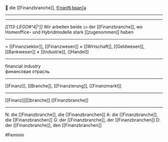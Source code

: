 🏦 die [[Finanzbranche]], [fiˈnant͡sˌbʁaŋʃə](https://youglish.com/pronounce/Finanzbranche/german)

---
---

*[[113-LEGO#^4|^]]* Wir arbeiten beide `in` der [[Finanzbranche]], wo Homeoffice- und Hybridmodelle stark [[zugenommen]] haben


---
= [[Finanzsektor]], [[Finanzwesen]]
≈ [[Wirtschaft]], [[Geldwesen]], [[Bankwesen]]
≠ [[Industrie]], [[Handel]]

---
financial industry  
финансовая отрасль

---
[[Finanz]], [[Branche]], [[Finanzierung]], [[Finanzmarkt]]

---
[[Finanz]]|[[branche]]
[[Finanzbranche]]


---
N: die [[Finanzbranche]], die [[Finanzbranchen]]
A: die [[Finanzbranche]], die [[Finanzbranchen]]
G: der [[Finanzbranche]], der [[Finanzbranchen]]
D: der [[Finanzbranche]], den [[Finanzbranchen]]


#Feminin 